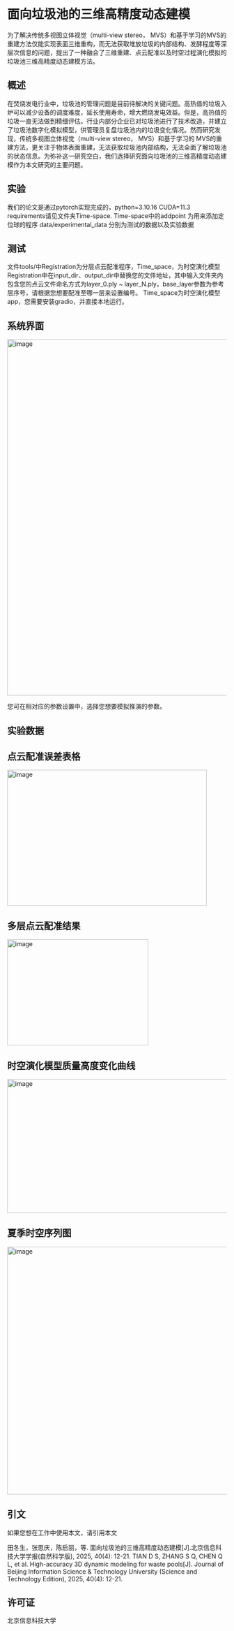 面向垃圾池的三维高精度动态建模
====
为了解决传统多视图立体视觉（multi-view stereo， MVS）和基于学习的MVS的重建方法仅能实现表面三维重构，而无法获取堆放垃圾的内部结构、发酵程度等深层次信息的问题，提出了一种融合了三维重建、点云配准以及时空过程演化模拟的垃圾池三维高精度动态建模方法。

概述
----
在焚烧发电行业中，垃圾池的管理问题是目前待解决的关键问题。高热值的垃圾入炉可以减少设备的调度难度，延长使用寿命，增大燃烧发电效益。但是，高热值的垃圾一直无法做到精细评估。行业内部分企业已对垃圾池进行了技术改造，并建立了垃圾池数字化模拟模型，供管理员复盘垃圾池内的垃圾变化情况。然而研究发现，传统多视图立体视觉（multi-view stereo， MVS）和基于学习的 MVS的重建方法，更关注于物体表面重建，无法获取垃圾池内部结构，无法全面了解垃圾池的状态信息。为弥补这一研究空白，我们选择研究面向垃圾池的三维高精度动态建模作为本文研究的主要问题。

实验
----
我们的论文是通过pytorch实现完成的，python=3.10.16 CUDA=11.3 requirements请见文件夹Time-space.
Time-space中的addpoint 为用来添加定位球的程序
data/experimental_data 分别为测试的数据以及实验数据

测试
----
文件tools/中Registration为分层点云配准程序，Time_space，为时空演化模型
Registration中在input_dir、output_dir中替换您的文件地址，其中输入文件夹内包含您的点云文件命名方式为layer_0.ply ~ layer_N.ply，base_layer参数为参考层序号，请根据您想要配准至哪一层来设置编号。
Time_space为时空演化模型app，您需要安装gradio，并直接本地运行。

系统界面
----
<img width="1526" height="816" alt="image" src="https://github.com/user-attachments/assets/b18aaa11-1fe6-4d8c-aefa-df386578a265" />

您可在相对应的参数设置中，选择您想要模拟推演的参数。

实验数据
----
点云配准误差表格
----
<img width="458" height="311" alt="image" src="https://github.com/user-attachments/assets/f091eedb-61a0-4fb2-be63-50027f303765" />

多层点云配准结果
----
<img width="324" height="243" alt="image" src="https://github.com/user-attachments/assets/ca10e648-5b19-4297-a7b5-e8ed9834e7ed" />

时空演化模型质量高度变化曲线
----
<img width="865" height="307" alt="image" src="https://github.com/user-attachments/assets/913c70fa-0aa6-468a-8096-a462f5b6d2dc" />

夏季时空序列图
----
<img width="614" height="567" alt="image" src="https://github.com/user-attachments/assets/e5e7fd77-e433-4bc4-a678-37616c9e9143" />

引文
----
如果您想在工作中使用本文，请引用本文

田冬生，张思庆，陈启丽，等. 面向垃圾池的三维高精度动态建模[J].北京信息科技大学学报(自然科学版), 2025, 40(4): 12-21.
TIAN D S, ZHANG S Q, CHEN Q L, et al. High-accuracy 3D dynamic modeling for waste pools[J]. Journal of Beijing Information Science & Technology University (Science and Technology Edition), 2025, 40(4): 12-21.

许可证
----
北京信息科技大学
